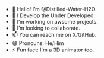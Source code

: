 - 👋 Hello! I’m @Distilled-Water-H2O.
- 👀 I Develop the Under Developed.
- 🌳 I’m working on awsome projects.
- 🤝 I’m looking to collaborate.
- 📫 You can reach me on X/GitHub.
- 😄 Pronouns: He/Him
- ⚡ Fun fact: I'm a 3D animator too. 

<!---
Distilled-Water-H2O/Distilled-Water-H2O is a ✨ special ✨ repository because its `README.md` (this file) appears on your GitHub profile.
You can click the Preview link to take a look at your changes.
--->
